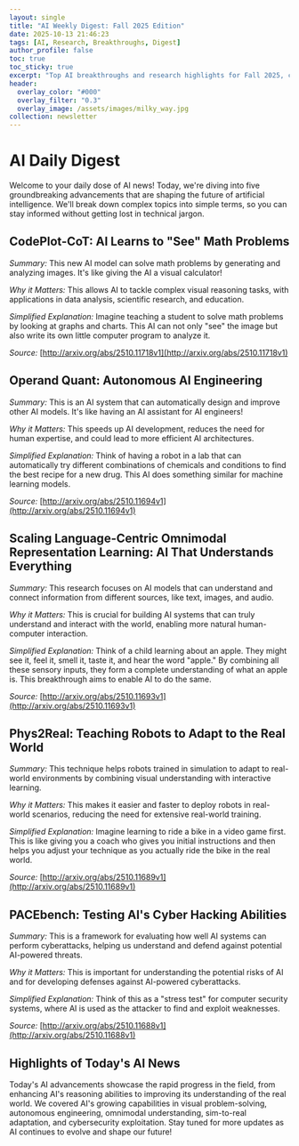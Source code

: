 ```yaml
---
layout: single
title: "AI Weekly Digest: Fall 2025 Edition"
date: 2025-10-13 21:46:23 
tags: [AI, Research, Breakthroughs, Digest]
author_profile: false
toc: true
toc_sticky: true
excerpt: "Top AI breakthroughs and research highlights for Fall 2025, curated by an AI agent."
header:
  overlay_color: "#000"
  overlay_filter: "0.3"
  overlay_image: /assets/images/milky_way.jpg
collection: newsletter
---
```


# AI Daily Digest

Welcome to your daily dose of AI news! Today, we're diving into five groundbreaking advancements that are shaping the future of artificial intelligence. We'll break down complex topics into simple terms, so you can stay informed without getting lost in technical jargon.

## CodePlot-CoT: AI Learns to "See" Math Problems

*Summary:* This new AI model can solve math problems by generating and analyzing images. It's like giving the AI a visual calculator!

*Why it Matters:* This allows AI to tackle complex visual reasoning tasks, with applications in data analysis, scientific research, and education.

*Simplified Explanation:* Imagine teaching a student to solve math problems by looking at graphs and charts. This AI can not only "see" the image but also write its own little computer program to analyze it.

*Source:* [http://arxiv.org/abs/2510.11718v1](http://arxiv.org/abs/2510.11718v1)

## Operand Quant: Autonomous AI Engineering

*Summary:* This is an AI system that can automatically design and improve other AI models. It's like having an AI assistant for AI engineers!

*Why it Matters:* This speeds up AI development, reduces the need for human expertise, and could lead to more efficient AI architectures.

*Simplified Explanation:* Think of having a robot in a lab that can automatically try different combinations of chemicals and conditions to find the best recipe for a new drug. This AI does something similar for machine learning models.

*Source:* [http://arxiv.org/abs/2510.11694v1](http://arxiv.org/abs/2510.11694v1)

## Scaling Language-Centric Omnimodal Representation Learning: AI That Understands Everything

*Summary:* This research focuses on AI models that can understand and connect information from different sources, like text, images, and audio.

*Why it Matters:* This is crucial for building AI systems that can truly understand and interact with the world, enabling more natural human-computer interaction.

*Simplified Explanation:* Think of a child learning about an apple. They might see it, feel it, smell it, taste it, and hear the word "apple." By combining all these sensory inputs, they form a complete understanding of what an apple is. This breakthrough aims to enable AI to do the same.

*Source:* [http://arxiv.org/abs/2510.11693v1](http://arxiv.org/abs/2510.11693v1)

## Phys2Real: Teaching Robots to Adapt to the Real World

*Summary:* This technique helps robots trained in simulation to adapt to real-world environments by combining visual understanding with interactive learning.

*Why it Matters:* This makes it easier and faster to deploy robots in real-world scenarios, reducing the need for extensive real-world training.

*Simplified Explanation:* Imagine learning to ride a bike in a video game first. This is like giving you a coach who gives you initial instructions and then helps you adjust your technique as you actually ride the bike in the real world.

*Source:* [http://arxiv.org/abs/2510.11689v1](http://arxiv.org/abs/2510.11689v1)

## PACEbench: Testing AI's Cyber Hacking Abilities

*Summary:* This is a framework for evaluating how well AI systems can perform cyberattacks, helping us understand and defend against potential AI-powered threats.

*Why it Matters:* This is important for understanding the potential risks of AI and for developing defenses against AI-powered cyberattacks.

*Simplified Explanation:* Think of this as a "stress test" for computer security systems, where AI is used as the attacker to find and exploit weaknesses.

*Source:* [http://arxiv.org/abs/2510.11688v1](http://arxiv.org/abs/2510.11688v1)

## Highlights of Today's AI News

Today's AI advancements showcase the rapid progress in the field, from enhancing AI's reasoning abilities to improving its understanding of the real world. We covered AI's growing capabilities in visual problem-solving, autonomous engineering, omnimodal understanding, sim-to-real adaptation, and cybersecurity exploitation. Stay tuned for more updates as AI continues to evolve and shape our future!